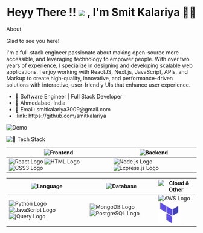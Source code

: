 
<h1 align="center">Heyy There !! <img src="https://camo.githubusercontent.com/d552948e7884c41fde2d32b9221d79f0df2076c7d824aaab954ca93f53d95884/68747470733a2f2f6d656469612e67697068792e636f6d2f6d656469612f6876524a434c467a6361737252346961377a2f67697068792e676966" width="40"/> , I'm Smit Kalariya 👨‍💻</h1>


About 

Glad to see you here! 

I'm a full-stack engineer passionate about making open-source more accessible, and leveraging technology to empower people. With over two years of experience, I specialize in designing and developing scalable web applications. I enjoy working with ReactJS, Next.js, JavaScript, APIs, and Markup to create high-quality, innovative, and performance-driven solutions with interactive, user-friendly UIs that enhance user experience.

<ul>
  <li>🚀 Software Engineer | Full Stack Developer</li>
  <li>📍 Ahmedabad, India</li>
  <li>📧 Email: smitkalariya3009@gmail.com</li>
  <li>:link: https://github.com/smitkalariya</li>
</ul>

![Demo](https://raw.githubusercontent.com/Gapur/Gapur/refs/heads/main/assets/coding.gif)








![🚀 Tech Stack](https://img.shields.io/badge/🚀_Tech_Stack-blueviolet?style=for-the-badge&logoWidth=200)

| ![Frontend](https://img.shields.io/badge/Frontend-%F0%9F%9A%80-blue?style=for-the-badge&logoWidth=150) | ![Backend](https://img.shields.io/badge/Backend-%F0%9F%9A%80-green?style=for-the-badge&logoWidth=150) |
| --- | --- |
| <img src="https://upload.wikimedia.org/wikipedia/commons/a/a7/React-icon.svg" alt="React Logo" width="60" height="60"> <img src="https://upload.wikimedia.org/wikipedia/commons/6/61/HTML5_logo_and_wordmark.svg" alt="HTML Logo" width="60" height="60"> <img src="https://upload.wikimedia.org/wikipedia/commons/6/62/CSS3_logo.svg" alt="CSS3 Logo" width="60" height="60"> | <img src="https://upload.wikimedia.org/wikipedia/commons/d/d9/Node.js_logo.svg" alt="Node.js Logo" width="60" height="60"> <img src="https://upload.wikimedia.org/wikipedia/commons/6/64/Expressjs.png" alt="Express.js Logo" width="120" height="50"> |




| ![Language](https://img.shields.io/badge/Language-%F0%9F%9A%80-orange?style=for-the-badge&logoWidth=150) | ![Database](https://img.shields.io/badge/Database-%F0%9F%9A%80-purple?style=for-the-badge&logoWidth=150) | ![Cloud & Other](https://img.shields.io/badge/Cloud%20&%20Other-%F0%9F%9A%80-cyan?style=for-the-badge&logoWidth=150) |
| --- | --- | --- |
| <img src="https://upload.wikimedia.org/wikipedia/commons/c/c3/Python-logo-notext.svg" alt="Python Logo" width="60" height="60"> <img src="https://upload.wikimedia.org/wikipedia/commons/6/6a/JavaScript-logo.png" alt="JavaScript Logo" width="60" height="60"> <img src="https://cdn.iconscout.com/icon/free/png-256/jquery-10-1175155.png" alt="jQuery Logo" width="60" height="60"> | <img src="https://1000logos.net/wp-content/uploads/2020/08/MongoDB-Logo.png" alt="MongoDB Logo" width="120" height="90"> <img src="https://upload.wikimedia.org/wikipedia/commons/2/29/Postgresql_elephant.svg" alt="PostgreSQL Logo" width="60" height="60"> | <img src="https://upload.wikimedia.org/wikipedia/commons/9/93/Amazon_Web_Services_Logo.svg" alt="AWS Logo" width="60" height="60"> <img src="https://raw.githubusercontent.com/devicons/devicon/master/icons/terraform/terraform-original.svg" alt="Terraform Logo" width="60" height="60"> |














<!--
**smitkalariya/smitkalariya** is a ✨ _special_ ✨ repository because its `README.md` (this file) appears on your GitHub profile.

Here are some ideas to get you started:

- 🔭 I’m currently working on ...
- 🌱 I’m currently learning ...
- 👯 I’m looking to collaborate on ...
- 🤔 I’m looking for help with ...
- 💬 Ask me about ...
- 📫 How to reach me: ...
- 😄 Pronouns: ...
- ⚡ Fun fact: ...
-->

